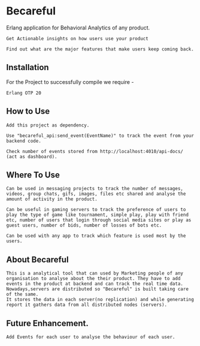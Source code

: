 # Becareful

Erlang application for Behavioral Analytics of any product.

	Get Actionable insights on how users use your product

	Find out what are the major features that make users keep coming back.

Installation
------------
For the Project to successfully compile we require -

	Erlang OTP 20

How to Use
----------

	Add this project as dependency.

	Use "becareful_api:send_event(EventName)" to track the event from your backend code.

	Check number of events stored from http://localhost:4010/api-docs/ (act as dashboard).

Where To Use
------------

	Can be used in messaging projects to track the number of messages, videos, group chats, gifs, images, files etc shared and analyse the amount of activity in the product.

	Can be useful in gaming servers to track the preference of users to play the type of game like tournament, simple play, play with friend etc, number of users that login through social media sites or play as guest users, number of bids, number of losses of bots etc.

	Can be used with any app to track which feature is used most by the users.

About Becareful
---------------

	This is a analytical tool that can used by Marketing people of any organisation to analyse about the their product. They have to add events in the product at backend and can track the real time data.
	Nowadays,servers are distributed so "Becareful"	is built taking care of the same.
	It stores the data in each server(no replication) and while generating report it gathers data from all distributed nodes (servers).

Future Enhancement.
------------------

	Add Events for each user to analyse the behaviour of each user.
